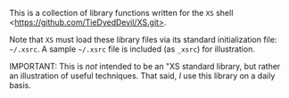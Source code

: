 This is a collection of library functions written for the `XS` shell
\<https://github.com/TieDyedDevil/XS.git>.

Note that `XS` must load these library files via its standard initialization
file: `~/.xsrc`. A sample `~/.xsrc` file is included (as `_xsrc`) for
illustration.

IMPORTANT: This is *not* intended to be an "XS standard library, but rather
an illustration of useful techniques. That said, *I* use this library on a
daily basis.
